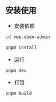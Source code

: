 ## 安装使用

- 安装依赖

```bash
cd vue-vben-admin

pnpm install
```

- 运行

```bash
pnpm dev
```

- 打包

```bash
pnpm build
```
